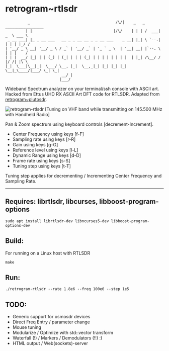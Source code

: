 # retrogram~rtlsdr 

	          _                                      /\/|    _   _ _________________ 
	         | |                                    |/\/    | | | /  ___|  _  \ ___ \
	 _ __ ___| |_ _ __ ___   __ _ _ __ __ _ _ __ ___    _ __| |_| \ `--.| | | | |_/ /
	| '__/ _ \ __| '__/ _ \ / _` | '__/ _` | '_ ` _ \  | '__| __| |`--. \ | | |    / 
	| | |  __/ |_| | | (_) | (_| | | | (_| | | | | | | | |  | |_| /\__/ / |/ /| |\ \ 
	|_|  \___|\__|_|  \___/ \__, |_|  \__,_|_| |_| |_| |_|   \__|_\____/|___/ \_| \_|
	                         __/ |                                                   
	                        |___/                                                    


Wideband Spectrum analyzer on your terminal/ssh console with ASCII art. 
Hacked from Ettus UHD RX ASCII Art DFT code for RTLSDR. Adapted from [retrogram~plutosdr](https://github.com/r4d10n/retrogram-plutosdr). 

![retrogram-rtlsdr](https://i.imgur.com/BGmYK5i.jpg)
[Tuning on VHF band while transmitting on 145.500 MHz with Handheld Radio]

Pan & Zoom spectrum using keyboard controls [decrement-Increment]. 

* Center Frequency using keys [f-F] 
* Sampling rate    using keys [r-R]
* Gain 		   using keys [g-G]
* Reference level  using keys [l-L] 
* Dynamic Range    using keys [d-D]
* Frame rate       using keys [s-S]
* Tuning step	   using keys [t-T]

Tuning step applies for decrementing / Incrementing Center Frequency and Sampling Rate.

---

## Requires: librtlsdr, libcurses, libboost-program-options
	
	sudo apt install librtlsdr-dev libncurses5-dev libboost-program-options-dev

## Build:

For running on a Linux host with RTLSDR 

	make

## Run:

	./retrogram-rtlsdr --rate 1.8e6 --freq 100e6 --step 1e5

## TODO:

* Generic support for osmosdr devices
* Direct Freq Entry / parameter change 
* Mouse tuning
* Modularize / Optimize with std::vector transform
* Waterfall (!) / Markers / Demodulators (!!) :)
* HTML output / Web(sockets)-server

